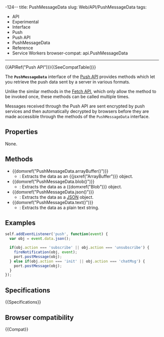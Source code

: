 -124--
title: PushMessageData
slug: Web/API/PushMessageData
tags:
  - API
  - Experimental
  - Interface
  - Push
  - Push API
  - PushMessageData
  - Reference
  - Service Workers
browser-compat: api.PushMessageData
---
{{APIRef("Push API")}}{{SeeCompatTable()}}

The **`PushMessageData`** interface of the [Push API](/en-US/docs/Web/API/Push_API) provides methods which let you retrieve the push data sent by a server in various formats.

Unlike the similar methods in the [Fetch API](/en-US/docs/Web/API/Fetch_API), which only allow the method to be invoked once, these methods can be called multiple times.

Messages received through the Push API are sent encrypted by push services and then automatically decrypted by browsers before they are made accessible through the methods of the `PushMessageData` interface.

## Properties

None.

## Methods

- {{domxref("PushMessageData.arrayBuffer()")}}
  - : Extracts the data as an {{jsxref("ArrayBuffer")}} object.
- {{domxref("PushMessageData.blob()")}}
  - : Extracts the data as a {{domxref("Blob")}} object.
- {{domxref("PushMessageData.json()")}}
  - : Extracts the data as a [JSON](/en-US/docs/Web/JavaScript/Reference/Global_Objects/JSON) object.
- {{domxref("PushMessageData.text()")}}
  - : Extracts the data as a plain text string.

## Examples

```js
self.addEventListener('push', function(event) {
  var obj = event.data.json();

  if(obj.action === 'subscribe' || obj.action === 'unsubscribe') {
    fireNotification(obj, event);
    port.postMessage(obj);
  } else if(obj.action === 'init' || obj.action === 'chatMsg') {
    port.postMessage(obj);
  }
});
```

## Specifications

{{Specifications}}

## Browser compatibility

{{Compat}}

